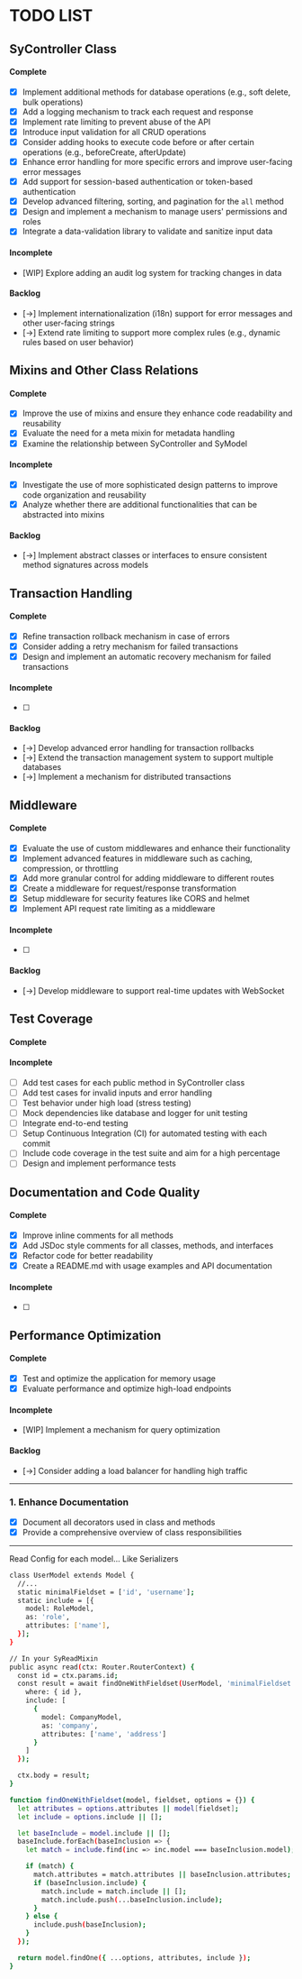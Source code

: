 # TODO LIST

## **SyController Class**

#### Complete

- [x] Implement additional methods for database operations (e.g., soft delete, bulk operations)
- [x] Add a logging mechanism to track each request and response
- [x] Implement rate limiting to prevent abuse of the API
- [x] Introduce input validation for all CRUD operations
- [x] Consider adding hooks to execute code before or after certain operations (e.g., beforeCreate, afterUpdate)
- [x] Enhance error handling for more specific errors and improve user-facing error messages
- [x] Add support for session-based authentication or token-based authentication
- [x] Develop advanced filtering, sorting, and pagination for the `all` method
- [x] Design and implement a mechanism to manage users' permissions and roles
- [x] Integrate a data-validation library to validate and sanitize input data

#### Incomplete

- [WIP] Explore adding an audit log system for tracking changes in data

#### Backlog

- [->] Implement internationalization (i18n) support for error messages and other user-facing strings
- [->] Extend rate limiting to support more complex rules (e.g., dynamic rules based on user behavior)

##

## **Mixins and Other Class Relations**

#### Complete

- [x] Improve the use of mixins and ensure they enhance code readability and reusability
- [x] Evaluate the need for a meta mixin for metadata handling
- [x] Examine the relationship between SyController and SyModel

#### Incomplete

- [x] Investigate the use of more sophisticated design patterns to improve code organization and reusability
- [x] Analyze whether there are additional functionalities that can be abstracted into mixins

#### Backlog

- [->] Implement abstract classes or interfaces to ensure consistent method signatures across models

##

## **Transaction Handling**

#### Complete

- [x] Refine transaction rollback mechanism in case of errors
- [x] Consider adding a retry mechanism for failed transactions
- [x] Design and implement an automatic recovery mechanism for failed transactions

#### Incomplete

- [ ]

#### Backlog

- [->] Develop advanced error handling for transaction rollbacks
- [->] Extend the transaction management system to support multiple databases
- [->] Implement a mechanism for distributed transactions

##

## **Middleware**

#### Complete

- [x] Evaluate the use of custom middlewares and enhance their functionality
- [x] Implement advanced features in middleware such as caching, compression, or throttling
- [x] Add more granular control for adding middleware to different routes
- [x] Create a middleware for request/response transformation
- [x] Setup middleware for security features like CORS and helmet
- [x] Implement API request rate limiting as a middleware

#### Incomplete

- [ ]

#### Backlog

- [->] Develop middleware to support real-time updates with WebSocket

##

## **Test Coverage**

#### Complete

#### Incomplete

- [ ] Add test cases for each public method in SyController class
- [ ] Add test cases for invalid inputs and error handling
- [ ] Test behavior under high load (stress testing)
- [ ] Mock dependencies like database and logger for unit testing
- [ ] Integrate end-to-end testing
- [ ] Setup Continuous Integration (CI) for automated testing with each commit
- [ ] Include code coverage in the test suite and aim for a high percentage
- [ ] Design and implement performance tests

##

## **Documentation and Code Quality**

#### Complete

- [x] Improve inline comments for all methods
- [x] Add JSDoc style comments for all classes, methods, and interfaces
- [x] Refactor code for better readability
- [x] Create a README.md with usage examples and API documentation

#### Incomplete

- [ ]

##

## **Performance Optimization**

#### Complete

- [x] Test and optimize the application for memory usage
- [x] Evaluate performance and optimize high-load endpoints

#### Incomplete

- [WIP] Implement a mechanism for query optimization

#### Backlog

- [->] Consider adding a load balancer for handling high traffic

---
### 1. Enhance Documentation

- [x] Document all decorators used in class and methods
- [x] Provide a comprehensive overview of class responsibilities

---

Read Config for each model... Like Serializers

```bash
class UserModel extends Model {
  //...
  static minimalFieldset = ['id', 'username'];
  static include = [{
    model: RoleModel,
    as: 'role',
    attributes: ['name'],
  }];
}

// In your SyReadMixin
public async read(ctx: Router.RouterContext) {
  const id = ctx.params.id;
  const result = await findOneWithFieldset(UserModel, 'minimalFieldset', {
    where: { id },
    include: [
      {
        model: CompanyModel,
        as: 'company',
        attributes: ['name', 'address']
      }
    ]
  });

  ctx.body = result;
}

function findOneWithFieldset(model, fieldset, options = {}) {
  let attributes = options.attributes || model[fieldset];
  let include = options.include || [];

  let baseInclude = model.include || [];
  baseInclude.forEach(baseInclusion => {
    let match = include.find(inc => inc.model === baseInclusion.model);

    if (match) {
      match.attributes = match.attributes || baseInclusion.attributes;
      if (baseInclusion.include) {
        match.include = match.include || [];
        match.include.push(...baseInclusion.include);
      }
    } else {
      include.push(baseInclusion);
    }
  });

  return model.findOne({ ...options, attributes, include });
}



```
